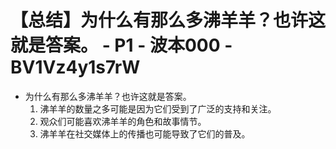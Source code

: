 # 【总结】为什么有那么多沸羊羊？也许这就是答案。 - P1 - 波本000 - BV1Vz4y1s7rW

-   为什么有那么多沸羊羊？也许这就是答案。
    1.  沸羊羊的数量之多可能是因为它们受到了广泛的支持和关注。
    2.  观众们可能喜欢沸羊羊的角色和故事情节。
    3.  沸羊羊在社交媒体上的传播也可能导致了它们的普及。